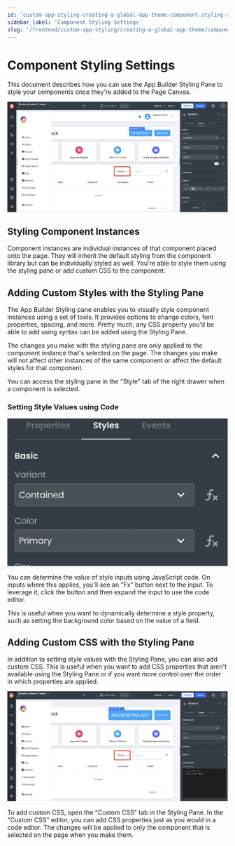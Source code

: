 ```yaml
---
id: 'custom-app-styling-creating-a-global-app-theme-component-styling-settings'
sidebar_label: 'Component Styling Settings'
slug: '/frontend/custom-app-styling/creating-a-global-app-theme/component-styling-settings'
---
```


# Component Styling Settings

This document describes how you can use the App Builder Styling Pane to style your components once they're added to the Page Canvas.

![Component Styling](./_images/ab-custom-styles-styling-components-1.png)

## Styling Component Instances

Component instances are individual instances of that component placed onto the page. They will inherit the default styling from the component library but can be individually styled as well. You're able to style them using the styling pane or add custom CSS to the component. 

## Adding Custom Styles with the Styling Pane

The App Builder Styling pane enables you to visually style component instances using a set of tools. It provides options to change colors, font properties, spacing, and more. Pretty much, any CSS property you'd be able to add using syntax can be added using the Styling Pane. 

The changes you make with the styling pane are only applied to the component instance that's selected on the page. The changes you make will not affect other instances of the same component or affect the default styles for that component.

You can access the styling pane in the "Style" tab of the right drawer when a component is selected. 

### Setting Style Values using Code

![Component Styling with Code](./_images/ab-custom-styles-styling-components-2.png)

You can determine the value of style inputs using JavaScript code. On inputs where this applies, you'll see an "Fx" button next to the input. To leverage it, click the button and then expand the input to use the code editor.

This is useful when you want to dynamically determine a style property, such as setting the background color based on the value of a field. 

## Adding Custom CSS with the Styling Pane

In addition to setting style values with the Styling Pane, you can also add custom CSS. This is useful when you want to add CSS properties that aren't available using the Styling Pane or if you want more control over the order in which properties are applied. 

![Component Styling with CSS](./_images/ab-custom-styles-styling-components-3.png)

To add custom CSS, open the "Custom CSS"  tab in the Styling Pane. In the "Custom CSS" editor, you can add CSS properties just as you would in a code editor. The changes will be applied to only the component that is selected on the page when you make them. 
